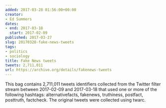 ```yaml
---
added: 2017-03-28 01:56:00+00:00
creator:
- Ed Summers
dates:
- end: 2017-03-18
  start: 2017-02-09
published: 2017-03-27
slug: 20170328-fake-news-tweets
tags:
- politics
- sociology
title: Fake News tweets
tweets: 2,711,011
url: https://archive.org/details/fakenews-tweets
---
```


This bag contains 2,711,011 tweets identifiers collected from the Twitter filter stream between 2017-02-09 and 2017-03-18 that used one or more of the following hashtags: alternativefacts, fakenews, truthiness, postfact, posttruth, factcheck.  The original tweets were collected using twarc.
